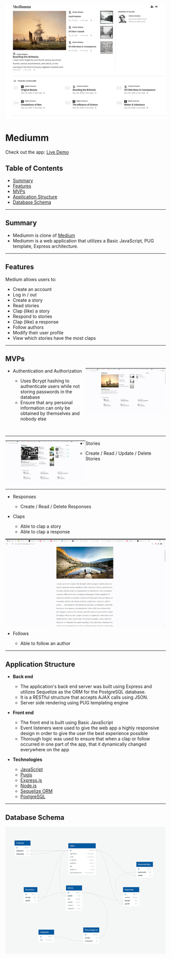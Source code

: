 <img src="readme/homepage.PNG" alt="home">

# Mediumm

Check out the app: [Live Demo](https://mediumm.herokuapp.com/)

## Table of Contents

* [Summary](#summary)
* [Features](#features)
* [MVPs](#mvps)
* [Application Structure](#Application-Structure)
* [Database Schema](#database-schema)

---

## **Summary**

* Mediumm is clone of [Medium](https://medium.com/)
* Mediumm is a web application that utilizes a Basic JavaScript, PUG template, Express architecture.

---

## **Features**

Medium allows users to:

* Create an account
* Log in / out
* Create a story
* Read stories
* Clap (like) a story
* Respond to stories
* Clap (like) a response
* Follow authors
* Modify their user profile
* View which stories have the most claps

---

## **MVPs**

<img src="readme/loginGIF.gif" alt="login" width="50%" align="right">

* Authentication and Authorization

  * Uses Bcrypt hashing to authenticate users while not storing passwords in the database
  * Ensure that any personal information can only be obtained by themselves and nobody else

<br clear="both">

---

<img src="readme/storyPageGIF.gif" alt="login" width="50%" align="left">

* Stories

  * Create / Read / Update / Delete Stories

<br clear="both">

---


* Responses

  * Create / Read / Delete Responses

* Claps

  * Able to clap a story
  * Able to clap a response

<img src="readme/commentLikeGIF.gif" alt="login" width="100%" align="center">

* Follows

  * Able to follow an author

---

## **Application Structure**

* **Back end**

  * The application's back end server was built using Express and utilizes Sequelize as the ORM for the PostgreSQL database.
  * It is a RESTful structure that accepts AJAX calls using JSON.
  * Server side rendering using PUG templating engine

* **Front end**

  * The front end is built using Basic JavaScript
  * Event listeners were used to give the web app a highly responsive design in order to give the user the best experience possible
  * Thorough logic was used to ensure that when a clap or follow occurred in one part of the app, that it dynamically changed everywhere on the app

* **Technologies**

  * [JavaScript](https://www.javascript.com/)
  * [Pugjs](https://pugjs.org/api/getting-started.html)
  * [Express.js](https://expressjs.com/)
  * [Node.js](https://nodejs.org/en/)
  * [Sequelize ORM](https://sequelize.org/)
  * [PostgreSQL](https://www.postgresql.org/)

---

## **Database Schema**

![Database Schema](./mediumm_db_schema.jpg)
